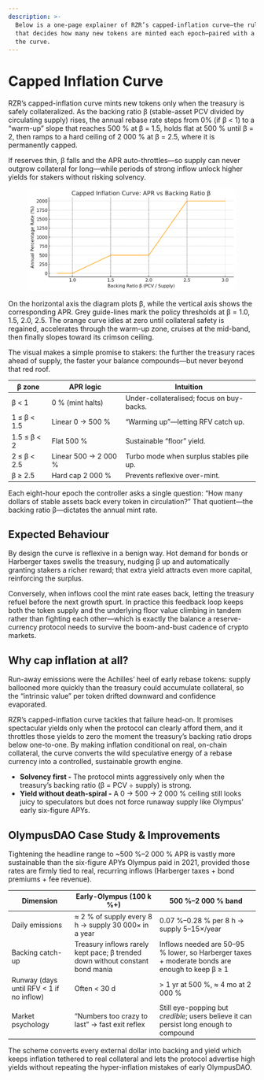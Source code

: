 ```yaml
---
description: >-
  Below is a one-page explainer of RZR’s capped-inflation curve—the rule-set
  that decides how many new tokens are minted each epoch—paired with a visual of
  the curve.
---
```


# Capped Inflation Curve

RZR’s capped-inflation curve mints new tokens only when the treasury is safely collateralized. As the backing ratio β (stable-asset PCV divided by circulating supply) rises, the annual rebase rate steps from 0% (if β < 1) to a “warm-up” slope that reaches 500 % at β = 1.5, holds flat at 500 % until β = 2, then ramps to a hard ceiling of 2 000 % at β = 2.5, where it is permanently capped.

If reserves thin, β falls and the APR auto-throttles—so supply can never outgrow collateral for long—while periods of strong inflow unlock higher yields for stakers without risking solvency.

<figure><img src="../../../.gitbook/assets/image (2) (1) (1).png" alt=""><figcaption></figcaption></figure>

On the horizontal axis the diagram plots β, while the vertical axis shows the corresponding APR. Grey guide-lines mark the policy thresholds at β = 1.0, 1.5, 2.0, 2.5. The orange curve idles at zero until collateral safety is regained, accelerates through the warm-up zone, cruises at the mid-band, then finally slopes toward its crimson ceiling.

The visual makes a simple promise to stakers: the further the treasury races ahead of supply, the faster your balance compounds—but never beyond that red roof.

| β zone      | APR logic            | Intuition                                 |
| ----------- | -------------------- | ----------------------------------------- |
| β < 1       | 0 % (mint halts)     | Under-collateralised; focus on buy-backs. |
| 1 ≤ β < 1.5 | Linear 0 → 500 %     | “Warming up”—letting RFV catch up.        |
| 1.5 ≤ β < 2 | Flat 500 %           | Sustainable “floor” yield.                |
| 2 ≤ β < 2.5 | Linear 500 → 2 000 % | Turbo mode when surplus stables pile up.  |
| β ≥ 2.5     | Hard cap 2 000 %     | Prevents reflexive over-mint.             |

Each eight-hour epoch the controller asks a single question: “How many dollars of stable assets back every token in circulation?” That quotient—the backing ratio β—dictates the annual mint rate.

## Expected Behaviour

By design the curve is reflexive in a benign way. Hot demand for bonds or Harberger taxes swells the treasury, nudging β up and automatically granting stakers a richer reward; that extra yield attracts even more capital, reinforcing the surplus.

Conversely, when inflows cool the mint rate eases back, letting the treasury refuel before the next growth spurt. In practice this feedback loop keeps both the token supply and the underlying floor value climbing in tandem rather than fighting each other—which is exactly the balance a reserve-currency protocol needs to survive the boom-and-bust cadence of crypto markets.

## Why cap inflation at all?

Run-away emissions were the Achilles’ heel of early rebase tokens: supply ballooned more quickly than the treasury could accumulate collateral, so the “intrinsic value” per token drifted downward and confidence evaporated.

RZR’s capped-inflation curve tackles that failure head-on. It promises spectacular yields only when the protocol can clearly afford them, and it throttles those yields to zero the moment the treasury’s backing ratio drops below one-to-one. By making inflation conditional on real, on-chain collateral, the curve converts the wild speculative energy of a rebase currency into a controlled, sustainable growth engine.

* **Solvency first -** The protocol mints aggressively only when the treasury’s backing ratio (β = PCV ÷ supply) is strong.
* **Yield without death-spiral -** A 0 → 500 → 2 000 % ceiling still looks juicy to speculators but does not force runaway supply like Olympus’ early six-figure APYs.

## OlympusDAO Case Study & Improvements

Tightening the headline range to \~500 %–2 000 % APR is vastly more sustainable than the six-figure APYs Olympus paid in 2021, provided those rates are firmly tied to real, recurring inflows (Harberger taxes + bond premiums + fee revenue).

| Dimension                                | Early-Olympus (100 k %+)                                                      | 500 %–2 000 % band                                                                             |
| ---------------------------------------- | ----------------------------------------------------------------------------- | ---------------------------------------------------------------------------------------------- |
| Daily emissions                          | ≈ 2 % of supply every 8 h → supply 30 000× in a year                          | 0.07 %–0.28 % per 8 h → supply 5–15×/year                                                      |
| Backing catch-up                         | Treasury inflows rarely kept pace; β trended down without constant bond mania | Inflows needed are 50–95 % lower, so Harberger taxes + moderate bonds are enough to keep β ≥ 1 |
| Runway (days until RFV < 1 if no inflow) | Often < 30 d                                                                  | > 1 yr at 500 %, ≈ 4 mo at 2 000 %                                                             |
| Market psychology                        | “Numbers too crazy to last” → fast exit reflex                                | Still eye-popping but _credible_; users believe it can persist long enough to compound         |

The scheme converts every external dollar into backing and yield which keeps inflation tethered to real collateral and lets the protocol advertise high yields without repeating the hyper-inflation mistakes of early OlympusDAO.
